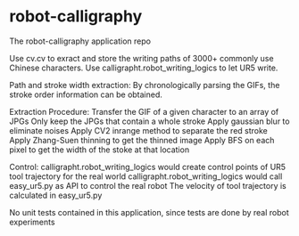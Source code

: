 # robot-calligraphy

The robot-calligraphy application repo

Use cv.cv to exract and store the writing paths of 3000+ commonly use Chinese characters.
Use calligrapht.robot_writing_logics to let UR5 write.


Path and stroke width extraction:
By chronologically parsing the GIFs, the stroke order information can be obtained.


Extraction Procedure:
Transfer the GIF of a given character to an array of JPGs
Only keep the JPGs that contain a whole stroke
Apply gaussian blur to eliminate noises
Apply  CV2 inrange method to separate the red stroke
Apply Zhang-Suen thinning to get the thinned image
Apply BFS on each pixel to get the width of the stoke at that location

Control:
calligrapht.robot_writing_logics would create control points of UR5 tool trajectory for the real world
calligrapht.robot_writing_logics would call easy_ur5.py as API to control the real robot
The velocity of tool trajectory is calculated in easy_ur5.py

No unit tests contained in this application, since tests are done by real robot experiments
